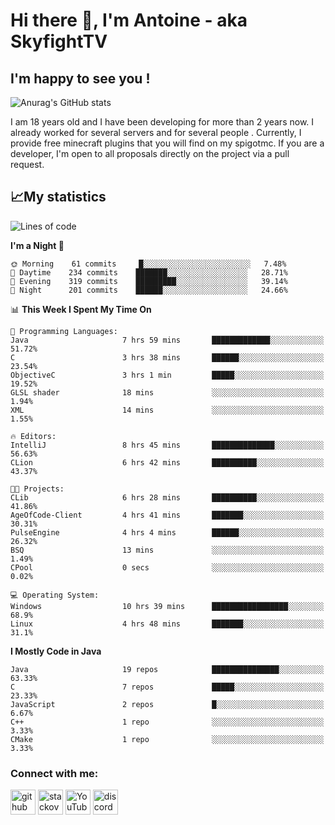 # Hi there 👋, I'm Antoine - aka SkyfightTV
## I'm happy to see you !
![Anurag's GitHub stats](https://github-readme-stats.vercel.app/api?username=SKyfightTV&show_icons=true&theme=dark&count_private=true&)

I am 18 years old and I have been developing for more than 2 years now. I already worked for several servers and for several people . Currently, I provide free minecraft plugins that you will find on my spigotmc.
If you are a developer, I'm open to all proposals directly on the project via a pull request.

## 📈My statistics
<!--START_SECTION:waka-->
![Lines of code](https://img.shields.io/badge/From%20Hello%20World%20I%27ve%20Written-810%20Thousand%20lines%20of%20code-blue)

**I'm a Night 🦉** 

```text
🌞 Morning    61 commits     █░░░░░░░░░░░░░░░░░░░░░░░░   7.48% 
🌆 Daytime    234 commits    ███████░░░░░░░░░░░░░░░░░░   28.71% 
🌃 Evening    319 commits    █████████░░░░░░░░░░░░░░░░   39.14% 
🌙 Night      201 commits    ██████░░░░░░░░░░░░░░░░░░░   24.66%

```


📊 **This Week I Spent My Time On** 

```text
💬 Programming Languages: 
Java                     7 hrs 59 mins       █████████████░░░░░░░░░░░░   51.72% 
C                        3 hrs 38 mins       ██████░░░░░░░░░░░░░░░░░░░   23.54% 
ObjectiveC               3 hrs 1 min         █████░░░░░░░░░░░░░░░░░░░░   19.52% 
GLSL shader              18 mins             ░░░░░░░░░░░░░░░░░░░░░░░░░   1.94% 
XML                      14 mins             ░░░░░░░░░░░░░░░░░░░░░░░░░   1.55%

🔥 Editors: 
IntelliJ                 8 hrs 45 mins       ██████████████░░░░░░░░░░░   56.63% 
CLion                    6 hrs 42 mins       ██████████░░░░░░░░░░░░░░░   43.37%

🐱‍💻 Projects: 
CLib                     6 hrs 28 mins       ██████████░░░░░░░░░░░░░░░   41.86% 
AgeOfCode-Client         4 hrs 41 mins       ███████░░░░░░░░░░░░░░░░░░   30.31% 
PulseEngine              4 hrs 4 mins        ██████░░░░░░░░░░░░░░░░░░░   26.32% 
BSQ                      13 mins             ░░░░░░░░░░░░░░░░░░░░░░░░░   1.49% 
CPool                    0 secs              ░░░░░░░░░░░░░░░░░░░░░░░░░   0.02%

💻 Operating System: 
Windows                  10 hrs 39 mins      █████████████████░░░░░░░░   68.9% 
Linux                    4 hrs 48 mins       ███████░░░░░░░░░░░░░░░░░░   31.1%

```

**I Mostly Code in Java** 

```text
Java                     19 repos            ███████████████░░░░░░░░░░   63.33% 
C                        7 repos             █████░░░░░░░░░░░░░░░░░░░░   23.33% 
JavaScript               2 repos             █░░░░░░░░░░░░░░░░░░░░░░░░   6.67% 
C++                      1 repo              ░░░░░░░░░░░░░░░░░░░░░░░░░   3.33% 
CMake                    1 repo              ░░░░░░░░░░░░░░░░░░░░░░░░░   3.33%

```



<!--END_SECTION:waka-->

### Connect with me:

[<img src='https://cdn.jsdelivr.net/npm/simple-icons@3.0.1/icons/github.svg' alt='github' height='40'>](https://github.com/SKyfightTV)  [<img src='https://cdn.jsdelivr.net/npm/simple-icons@3.0.1/icons/stackoverflow.svg' alt='stackoverflow' height='40'>](https://stackoverflow.com/users/16952856)  [<img src='https://cdn.jsdelivr.net/npm/simple-icons@3.0.1/icons/youtube.svg' alt='YouTube' height='40'>](https://www.youtube.com/channel/UCjzzQNjlBr-AZ5j1A8lMMKw)  [<img src='https://cdn.jsdelivr.net/npm/simple-icons@3.0.1/icons/discord.svg' alt='discord' height='40'>](https://discord.gg/u8yzVac)  
